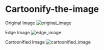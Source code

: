 # Cartoonify-the-image

Original Image
![original_image](https://user-images.githubusercontent.com/111959764/210351444-65990b10-ed39-4b78-b768-20a11eb5c421.png)

Edge Image
![edge_image](https://user-images.githubusercontent.com/111959764/210351459-4ea3e967-cdab-48d0-9b20-d926abc38cb7.png)

Cartoonified Image
![cartoonified_image](https://user-images.githubusercontent.com/111959764/210351519-821ce1ba-0b84-42d0-9de4-419c88f8c31d.png)
